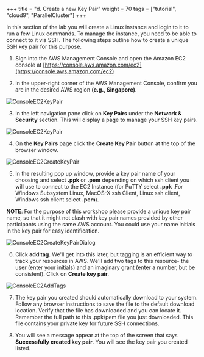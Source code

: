 +++
title = "d. Create a new Key Pair"
weight = 70
tags = ["tutorial", "cloud9", "ParallelCluster"]
+++

In this section of the lab you will create a Linux instance and login to it to run a few Linux commands. To manage the instance, you need to be able to connect to it via SSH. The following steps outline how to create a unique SSH key pair for this purpose.

1.	Sign into the AWS Management Console and open the Amazon EC2 console at 
[https://console.aws.amazon.com/ec2](https://console.aws.amazon.com/ec2)

2.	In the upper-right corner of the AWS Management Console, confirm you are in the desired AWS region **(e.g., Singapore)**.

![ConsoleEC2KeyPair](/images/hpc-aws-parallelcluster-workshop/ConsoleRegion.png)

3.	In the left navigation pane click on **Key Pairs** under the **Network & Security** section.  This will display a page to manage your SSH key pairs. 

![ConsoleEC2KeyPair](/images/hpc-aws-parallelcluster-workshop/EC2KeyPair.png)


4.	On the **Key Pairs** page click the **Create Key Pair** button at the top of the browser window.

![ConsoleEC2CreateKeyPair](/images/hpc-aws-parallelcluster-workshop/EC2CreateKeyPair.png)

5.	In the resulting pop up window, provide a key pair name of your choosing and select **.ppk** or **.pem** depending on which ssh client you will use to connect to the EC2 Instance (for PuTTY select **.ppk** .For  Windows Subsystem Linux, MacOS-X ssh Client, Linux ssh client,  Windows ssh client select **.pem**).  


**NOTE**: For the purpose of this workshop please provide a unique key pair name, so that it might not clash with key pair names provided by other participants using the same AWS account. You could use your name initials in the key pair for easy identification.


![ConsoleEC2CreateKeyPairDialog](/images/hpc-aws-parallelcluster-workshop/EC2CreateKeyPairDialog.png)

6.  Click **add tag**. We'll get into this later, but tagging is an efficient way to track your resources in AWS. We'll add two tags to this resource- the user (enter your initials) and an imaginary grant (enter a number, but be consistent). Click on **Create key pair**.  
  
  
![ConsoleEC2AddTags](/images/hpc-aws-parallelcluster-workshop/ConsoleEC2AddTags.png)
  
7.	The key pair you created should automatically download to your system.  Follow any browser instructions to save the file to the default download location.  Verify that the file has downloaded and you can locate it. Remember the full path to this .ppk/pem file you just downloaded. This file contains your private key for future SSH connections. 
  
8.	You will see a message appear at the top of the screen that says **Successfully created key pair**.  You will see the key pair you created listed.
